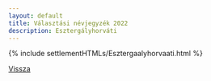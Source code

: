 ```yaml
---
layout: default
title: Választási névjegyzék 2022
description: Esztergályhorváti
---
```


{% include settlementHTMLs/Esztergaalyhorvaati.html %}

[Vissza](../)